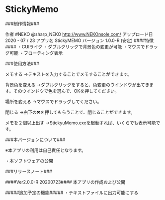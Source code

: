 # StickyMemo
###制作情報###


作者 #NEKO
     @sharp_NEKO
     http://www.NEKOnsole.com/
アップロード日 2020 - 07 / 23
アプリ名 StickyMEMO
バージョン 1.0.0-R (安定)
####特徴####
・CUIライク
・ダブルクリックで背景色の変更が可能
・マウスでドラッグ可能
・フローティング表示





###使用方法###


メモする
→テキストを入力することでメモすることができます。

背景色を変える
→ダブルクリックをすると、色変更のウインドウが出てきます。そのウインドウで色を選んで、OKを押してください。

場所を変える
→マウスでドラッグしてください。

閉じる
→右下の✖を押してもらうことで、閉じることができます。

メモを２個以上出す
→StickyuMemo.exeを起動すれば、いくらでも表示可能です。



###本バージョンについて###


※本アプリの利用は自己責任となります。

・本ソフトウェアの公開





###リリースノート###



####Ver2.0.0-R 20200723####
本アプリの作成および公開

#####追加予定の機能#####
・テキストファイルに出力可能にする
